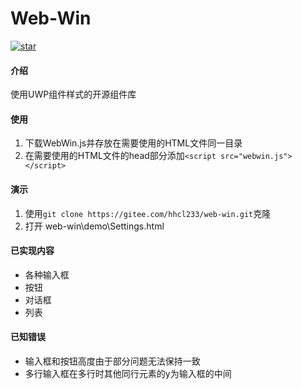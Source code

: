 # Web-Win
[![star](https://gitee.com/hhcl233/web-win/badge/star.svg?theme=gray)](https://gitee.com/hhcl233/web-win/stargazers)  
#### 介绍
使用UWP组件样式的开源组件库

#### 使用
1. 下载WebWin.js并存放在需要使用的HTML文件同一目录
2. 在需要使用的HTML文件的head部分添加`<script src="webwin.js"></script>`

#### 演示
1. 使用`git clone https://gitee.com/hhcl233/web-win.git`克隆
2. 打开 web-win\demo\Settings.html



#### 已实现内容
* 各种输入框
* 按钮
* 对话框
* 列表

#### 已知错误
* 输入框和按钮高度由于部分问题无法保持一致
* 多行输入框在多行时其他同行元素的y为输入框的中间